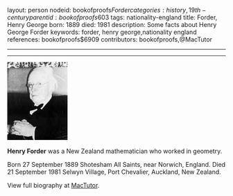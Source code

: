 layout: person
nodeid: bookofproofs$Forder
categories: history,19th-century
parentid: bookofproofs$603
tags: nationality-england
title: Forder, Henry George
born: 1889
died: 1981
description: Some facts about Henry George Forder
keywords: forder, henry george,nationality england
references: bookofproofs$6909
contributors: bookofproofs,@MacTutor

---


---

![Forder.jpg](https://github.com/bookofproofs/bookofproofs.github.io/blob/main/_sources/_assets/images/portraits/Forder.jpg?raw=true)

**Henry Forder** was a New Zealand mathematician who worked in geometry.

Born 27 September 1889 Shotesham All Saints, near Norwich, England. Died 21 September 1981 Selwyn Village, Port Chevalier, Auckland, New Zealand.


View full biography at [MacTutor](https://mathshistory.st-andrews.ac.uk/Biographies/Forder/).